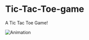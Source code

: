 # Tic-Tac-Toe-game
A Tic Tac Toe Game!

![Animation](https://user-images.githubusercontent.com/46004600/233703519-5cc63c9c-042f-4e92-9810-6390ebe938d8.gif)
